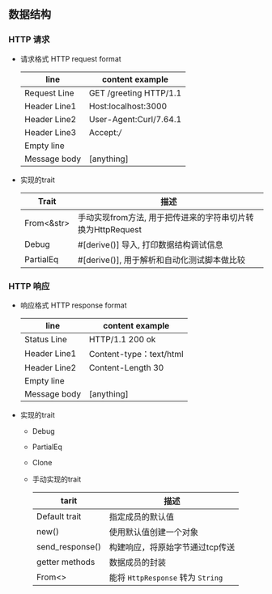 ## 数据结构

### HTTP 请求

- 请求格式 HTTP request format

   | line         | content example         |
   | ------------ | ----------------------- |
   | Request Line | GET /greeting  HTTP/1.1 |
   | Header Line1 | Host:localhost:3000     |
   | Header Line2 | User-Agent:Curl/7.64.1  |
   | Header Line3 | Accept:*/*              |
   | Empty line   |                         |
   | Message body | [anything]              |

- 实现的trait

    | Trait      | 描述                                                        |
    | ---------- | ----------------------------------------------------------- |
    | From<&str> | 手动实现from方法, 用于把传进来的字符串切片转换为HttpRequest |
    | Debug      | #[derive()] 导入, 打印数据结构调试信息                      |
    | PartialEq  | #[derive()], 用于解析和自动化测试脚本做比较                 |

### HTTP 响应

- 响应格式 HTTP response format

    | line         | content example         |
    | ------------ | ----------------------- |
    | Status Line  | HTTP/1.1 200 ok         |
    | Header Line1 | Content-type：text/html |
    | Header Line2 | Content-Length 30       |
    | Empty line   |                         |
    | Message body | [anything]              |

- 实现的trait

  - Debug
  - PartialEq
  - Clone

  - 手动实现的trait

    | tarit           | 描述                              |
    | --------------- | --------------------------------- |
    | Default trait   | 指定成员的默认值                  |
    | new()           | 使用默认值创建一个对象            |
    | send_response() | 构建响应，将原始字节通过tcp传送   |
    | getter methods  | 数据成员的封装                    |
    | From<>          | 能将 `HttpResponse` 转为 `String` |

    